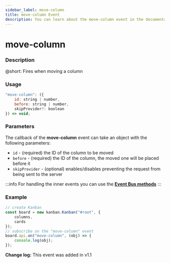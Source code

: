 ```yaml
---
sidebar_label: move-column
title: move-column Event
description: You can learn about the move-column event in the documentation of the DHTMLX JavaScript Kanban library. Browse developer guides and API reference, try out code examples and live demos, and download a free 30-day evaluation version of DHTMLX Kanban.
---
```


# move-column

### Description

@short: Fires when moving a column

### Usage

~~~jsx {}
"move-column": ({
    id: string | number,
    before: string | number,
    skipProvider?: boolean
}) => void;
~~~

### Parameters

The callback of the **move-column** event can take an object with the following parameters:

- `id` - (required) the ID of the column to be moved
- `before` - (required) the ID of the column, the moved one will be placed before it
- `skipProvider` - (optional) enables/disables preventing the request from being sent to the server

:::info
For handling the inner events you can use the [**Event Bus methods**](api/overview/main_overview.md/#event-bus-methods)
:::

### Example

~~~jsx {7-9}
// create Kanban
const board = new kanban.Kanban("#root", {
    columns,
    cards
});
// subscribe on the "move-column" event
board.api.on("move-column", (obj) => {
    console.log(obj);
});
~~~

**Change log:** This event was added in v1.1